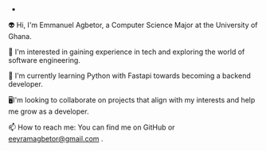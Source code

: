 -
👽 Hi, I'm Emmanuel Agbetor, a Computer Science Major at the University of Ghana.

👀 I'm interested in gaining experience in tech and exploring the world of software engineering.

🌱 I'm currently learning Python with Fastapi towards becoming a backend developer.

🖥I'm looking to collaborate on projects that align with my interests and help me grow as a developer.

📫 How to reach me: You can find me on GitHub or eeyramagbetor@gmail.com
.

<!---
aee4/aee4 is a ✨ special ✨ repository because its `README.md` (this file) appears on your GitHub profile.
You can click the Preview link to take a look at your changes.
--->
